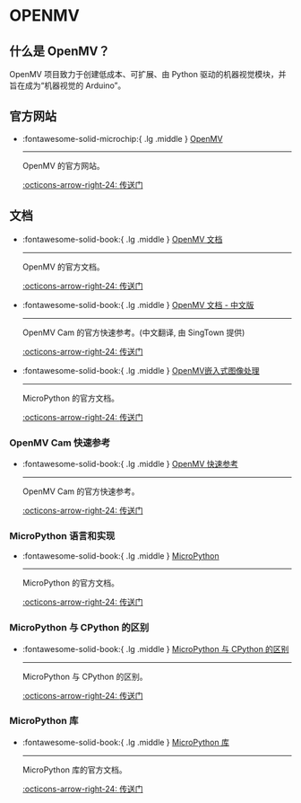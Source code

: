 # OPENMV

## 什么是 OpenMV？

OpenMV 项目致力于创建低成本、可扩展、由 Python 驱动的机器视觉模块，并旨在成为“机器视觉的 Arduino”。

## 官方网站

<div class="grid cards" markdown>

-   :fontawesome-solid-microchip:{ .lg .middle } [OpenMV](https://openmv.io/)

    ---

    OpenMV 的官方网站。

    [:octicons-arrow-right-24: <a href="https://openmv.io/" target="_blank"> 传送门 </a>](https://openmv.io/)

</div>

## 文档

<div class="grid cards" markdown>

-   :fontawesome-solid-book:{ .lg .middle } [OpenMV 文档](https://docs.openmv.io/)

    ---

    OpenMV 的官方文档。

    [:octicons-arrow-right-24: <a href="https://docs.openmv.io/" target="_blank"> 传送门 </a>](https://docs.openmv.io/)

-   :fontawesome-solid-book:{ .lg .middle } [OpenMV 文档 - 中文版](https://docs.singtown.com/micropython/zh/latest/openmvcam/index.html)

    ---

    OpenMV Cam 的官方快速参考。(中文翻译, 由 SingTown 提供)

    [:octicons-arrow-right-24: <a href="https://docs.singtown.com/micropython/zh/latest/openmvcam/index.html" target="_blank"> 传送门 </a>](https://docs.singtown.com/micropython/zh/latest/openmvcam/index.html)

-   :fontawesome-solid-book:{ .lg .middle } [OpenMV嵌入式图像处理](https://book.openmv.cc/)

    ---

    MicroPython 的官方文档。

    [:octicons-arrow-right-24: <a href="https://book.openmv.cc/" target="_blank"> 传送门 </a>](https://book.openmv.cc/)

</div>

### OpenMV Cam 快速参考
<div class="grid cards" markdown>

-   :fontawesome-solid-book:{ .lg .middle } [OpenMV 快速参考](https://docs.openmv.io/openmvcam/quickref.html)

    ---

    OpenMV Cam 的官方快速参考。

    [:octicons-arrow-right-24: <a href="https://docs.openmv.io/openmvcam/quickref.html" target="_blank"> 传送门 </a>](https://docs.openmv.io/openmvcam/quickref.html)

</div>

### MicroPython 语言和实现
<div class="grid cards" markdown>

-   :fontawesome-solid-book:{ .lg .middle } [MicroPython](https://docs.openmv.io/reference/index.html)

    ---

    MicroPython 的官方文档。

    [:octicons-arrow-right-24: <a href="https://docs.openmv.io/reference/index.html" target="_blank"> 传送门 </a>](https://docs.openmv.io/reference/index.html)

</div>

### MicroPython 与 CPython 的区别
<div class="grid cards" markdown>

-   :fontawesome-solid-book:{ .lg .middle } [MicroPython 与 CPython 的区别](https://docs.openmv.io/genrst/index.html)

    ---

    MicroPython 与 CPython 的区别。

    [:octicons-arrow-right-24: <a href="https://docs.openmv.io/genrst/index.html" target="_blank"> 传送门 </a>](https://docs.openmv.io/genrst/index.html)

</div>

### MicroPython 库
<div class="grid cards" markdown>

-   :fontawesome-solid-book:{ .lg .middle } [MicroPython 库](https://docs.openmv.io/library/index.html)

    ---

    MicroPython 库的官方文档。

    [:octicons-arrow-right-24: <a href="https://docs.openmv.io/library/index.html" target="_blank"> 传送门 </a>](https://docs.openmv.io/library/index.html)

</div>